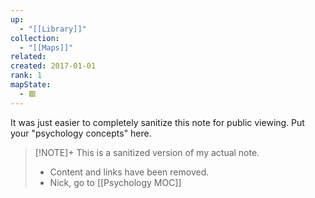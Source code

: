 ```yaml
---
up:
  - "[[Library]]"
collection:
  - "[[Maps]]"
related: 
created: 2017-01-01
rank: 1
mapState:
  - 🟥
---
```

It was just easier to completely sanitize this note for public viewing. Put your "psychology concepts" here.

> [!NOTE]+ This is a sanitized version of my actual note. 
> - Content and links have been removed.
> - Nick, go to [[Psychology MOC]]

